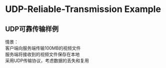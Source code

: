 # UDP-Reliable-Transmission Example
## UDP可靠传输样例
情景：  
客户端向服务端传输100MB的视频文件  
服务端将接收到的视频文件保存在本地  
采用UDP传输协议，考虑数据的丢失和复用
